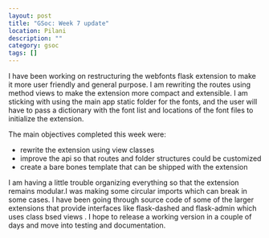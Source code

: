 ```yaml
---
layout: post
title: "GSoc: Week 7 update"
location: Pilani
description: ""
category: gsoc
tags: []
---
```


I have been working on restructuring the webfonts flask extension to
make it more user friendly and general purpose. I am rewriting the
routes using method views to make the extension more compact and
extensible. I am sticking with using the main app static folder for
the fonts, and the user will have to pass a dictionary with the
font list and locations of the font files to initialize the extension.

The main objectives completed this week were:

*  rewrite the extension using view classes
* improve the api so that routes and folder structures could be
  customized
* create a bare bones template that can be shipped with the extension

I am having a little trouble organizing everything so that the
extension remains modular.I was making some circular imports which can
break in some cases. I have been going through source code of
some of the larger extensions that provide interfaces like
flask-dashed and flask-admin which uses class bsed views . I hope to
release a working version in a couple of days and move into testing
and documentation.
